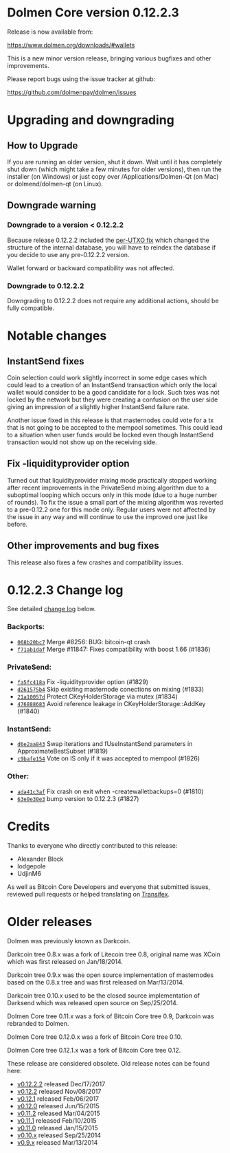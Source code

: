 Dolmen Core version 0.12.2.3
==========================

Release is now available from:

  <https://www.dolmen.org/downloads/#wallets>

This is a new minor version release, bringing various bugfixes and other
improvements.

Please report bugs using the issue tracker at github:

  <https://github.com/dolmenpay/dolmen/issues>


Upgrading and downgrading
=========================

How to Upgrade
--------------

If you are running an older version, shut it down. Wait until it has completely
shut down (which might take a few minutes for older versions), then run the
installer (on Windows) or just copy over /Applications/Dolmen-Qt (on Mac) or
dolmend/dolmen-qt (on Linux).

Downgrade warning
-----------------

### Downgrade to a version < 0.12.2.2

Because release 0.12.2.2 included the [per-UTXO fix](release-notes/dolmen/release-notes-0.12.2.2.md#per-utxo-fix)
which changed the structure of the internal database, you will have to reindex
the database if you decide to use any pre-0.12.2.2 version.

Wallet forward or backward compatibility was not affected.

### Downgrade to 0.12.2.2

Downgrading to 0.12.2.2 does not require any additional actions, should be
fully compatible.

Notable changes
===============

InstantSend fixes
-----------------

Coin selection could work slightly incorrect in some edge cases which could
lead to a creation of an InstantSend transaction which only the local wallet
would consider to be a good candidate for a lock. Such txes was not locked by
the network but they were creating a confusion on the user side giving an
impression of a slightly higher InstantSend failure rate.

Another issue fixed in this release is that masternodes could vote for a tx
that is not going to be accepted to the mempool sometimes. This could lead to
a situation when user funds would be locked even though InstantSend transaction
would not show up on the receiving side.

Fix -liquidityprovider option
-----------------------------

Turned out that liquidityprovider mixing mode practically stopped working after
recent improvements in the PrivateSend mixing algorithm due to a suboptimal
looping which occurs only in this mode (due to a huge number of rounds). To fix
the issue a small part of the mixing algorithm was reverted to a pre-0.12.2 one
for this mode only. Regular users were not affected by the issue in any way and
will continue to use the improved one just like before.

Other improvements and bug fixes
--------------------------------

This release also fixes a few crashes and compatibility issues.


0.12.2.3 Change log
===================

See detailed [change log](https://github.com/dolmenpay/dolmen/compare/v0.12.2.2...dolmenpay:v0.12.2.3) below.

### Backports:
- [`068b20bc7`](https://github.com/dolmenpay/dolmen/commit/068b20bc7) Merge #8256: BUG: bitcoin-qt crash
- [`f71ab1daf`](https://github.com/dolmenpay/dolmen/commit/f71ab1daf) Merge #11847: Fixes compatibility with boost 1.66 (#1836)

### PrivateSend:
- [`fa5fc418a`](https://github.com/dolmenpay/dolmen/commit/fa5fc418a) Fix -liquidityprovider option (#1829)
- [`d261575b4`](https://github.com/dolmenpay/dolmen/commit/d261575b4) Skip existing masternode conections on mixing (#1833)
- [`21a10057d`](https://github.com/dolmenpay/dolmen/commit/21a10057d) Protect CKeyHolderStorage via mutex (#1834)
- [`476888683`](https://github.com/dolmenpay/dolmen/commit/476888683) Avoid reference leakage in CKeyHolderStorage::AddKey (#1840)

### InstantSend:
- [`d6e2aa843`](https://github.com/dolmenpay/dolmen/commit/d6e2aa843) Swap iterations and fUseInstantSend parameters in ApproximateBestSubset (#1819)
- [`c9bafe154`](https://github.com/dolmenpay/dolmen/commit/c9bafe154) Vote on IS only if it was accepted to mempool (#1826)

### Other:
- [`ada41c3af`](https://github.com/dolmenpay/dolmen/commit/ada41c3af) Fix crash on exit when -createwalletbackups=0 (#1810)
- [`63e0e30e3`](https://github.com/dolmenpay/dolmen/commit/63e0e30e3) bump version to 0.12.2.3 (#1827)

Credits
=======

Thanks to everyone who directly contributed to this release:

- Alexander Block
- lodgepole
- UdjinM6

As well as Bitcoin Core Developers and everyone that submitted issues,
reviewed pull requests or helped translating on
[Transifex](https://www.transifex.com/projects/p/dolmen/).


Older releases
==============

Dolmen was previously known as Darkcoin.

Darkcoin tree 0.8.x was a fork of Litecoin tree 0.8, original name was XCoin
which was first released on Jan/18/2014.

Darkcoin tree 0.9.x was the open source implementation of masternodes based on
the 0.8.x tree and was first released on Mar/13/2014.

Darkcoin tree 0.10.x used to be the closed source implementation of Darksend
which was released open source on Sep/25/2014.

Dolmen Core tree 0.11.x was a fork of Bitcoin Core tree 0.9,
Darkcoin was rebranded to Dolmen.

Dolmen Core tree 0.12.0.x was a fork of Bitcoin Core tree 0.10.

Dolmen Core tree 0.12.1.x was a fork of Bitcoin Core tree 0.12.

These release are considered obsolete. Old release notes can be found here:

- [v0.12.2.2](release-notes/dolmen/release-notes-0.12.2.2.md) released Dec/17/2017
- [v0.12.2](release-notes/dolmen/release-notes-0.12.2.md) released Nov/08/2017
- [v0.12.1](release-notes/dolmen/release-notes-0.12.1.md) released Feb/06/2017
- [v0.12.0](release-notes/dolmen/release-notes-0.12.0.md) released Jun/15/2015
- [v0.11.2](release-notes/dolmen/release-notes-0.11.2.md) released Mar/04/2015
- [v0.11.1](release-notes/dolmen/release-notes-0.11.1.md) released Feb/10/2015
- [v0.11.0](release-notes/dolmen/release-notes-0.11.0.md) released Jan/15/2015
- [v0.10.x](release-notes/dolmen/release-notes-0.10.0.md) released Sep/25/2014
- [v0.9.x](release-notes/dolmen/release-notes-0.9.0.md) released Mar/13/2014

